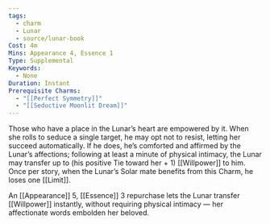 ```yaml
---
tags:
  - charm
  - Lunar
  - source/lunar-book
Cost: 4m
Mins: Appearance 4, Essence 1
Type: Supplemental
Keywords:
  - None
Duration: Instant
Prerequisite Charms:
  - "[[Perfect Symmetry]]"
  - "[[Seductive Moonlit Dream]]"
---
```

Those who have a place in the Lunar’s heart are empowered by it. When she rolls to seduce a single target, he may opt not to resist, letting her succeed automatically. If he does, he’s comforted and affirmed  by the Lunar’s affections; following at least a minute of physical intimacy, the Lunar may transfer up to (his positive Tie toward her + 1) [[Willpower]] to him. Once per story, when the Lunar’s Solar mate benefits from this Charm, he loses one [[Limit]]. 

An [[Appearance]] 5, [[Essence]] 3 repurchase lets the Lunar transfer [[Willpower]] instantly, without requiring physical intimacy — her affectionate words embolden her beloved.